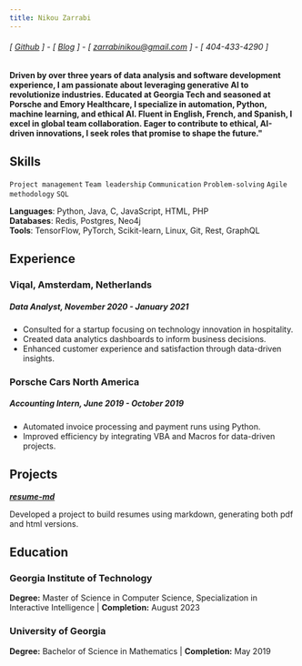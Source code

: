 ```yaml
---
title: Nikou Zarrabi
---
```

###### [ [Github](https://github.com/nkzarrabi) ] - [ [Blog](https://nikouz.com/) ] - [ zarrabinikou@gmail.com ] - [ 404-433-4290 ]
#### Driven by over three years of data analysis and software development experience, I am passionate about leveraging generative AI to revolutionize industries. Educated at Georgia Tech and seasoned at Porsche and Emory Healthcare, I specialize in automation, Python, machine learning, and ethical AI. Fluent in English, French, and Spanish, I excel in global team collaboration. Eager to contribute to ethical, AI-driven innovations, I seek roles that promise to shape the future."

## Skills
```Project management```
```Team leadership```
```Communication```
```Problem-solving```
```Agile methodology```
```SQL```

**Languages**: Python, Java, C, JavaScript, HTML, PHP  
**Databases**: Redis, Postgres, Neo4j  
**Tools**: TensorFlow, PyTorch, Scikit-learn, Linux, Git, Rest, GraphQL

## Experience
### Viqal, Amsterdam, Netherlands
##### Data Analyst, November 2020 - January 2021
- Consulted for a startup focusing on technology innovation in hospitality.
- Created data analytics dashboards to inform business decisions.
- Enhanced customer experience and satisfaction through data-driven insights.

### Porsche Cars North America
##### Accounting Intern, June 2019 - October 2019
- Automated invoice processing and payment runs using Python.
- Improved efficiency by integrating VBA and Macros for data-driven projects.

## Projects
**[*resume-md*](https://github.com/nkzarrabi/resume-md)**

Developed a project to build resumes using markdown, generating both pdf and html versions.

## Education

### Georgia Institute of Technology
**Degree:** Master of Science in Computer Science, Specialization in Interactive Intelligence | **Completion:** August 2023 

### University of Georgia
**Degree:** Bachelor of Science in Mathematics | **Completion:** May 2019
